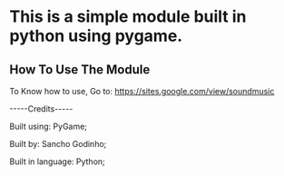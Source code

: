 # This is a simple module built in python using pygame.

## How To Use The Module
To Know how to use, Go to: https://sites.google.com/view/soundmusic

-----Credits-----

Built using: PyGame;

Built by: Sancho Godinho;

Built in language: Python;
